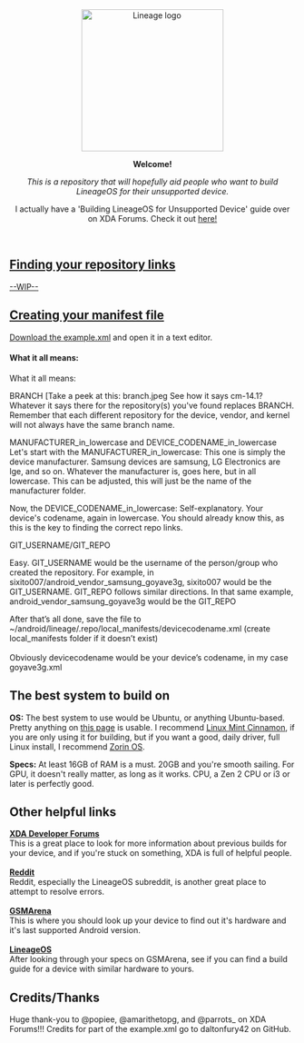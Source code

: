 <div align="center">
  <a href="#">
  	<img src="https://i.imgur.com/i5BD9DX.png" alt="Lineage logo" height="250" />
  </a>
  <br>
  <p>
    <b>Welcome!</b>
  </p>
  <p>
     <i>This is a repository that will hopefully aid people who want to build LineageOS for their unsupported device.</i>
  </p>
  <p>


I actually have a 'Building LineageOS for Unsupported Device' guide over on XDA Forums. Check it out <a href="https://xdaforums.com/t/how-to-actually-build-lineageos-for-an-unsupported-device-for-real-this-time.4686073/">here!
<div align="left">
<br>

## Finding your repository links
--WIP--
  
## Creating your manifest file
Download the [example.xml](https://github.com/kingkwahli/building_lineageos_resources/blob/main/example.xml) and open it in a text editor.  
  

#### **What it all means:**​

What it all means:​

BRANCH
[Take a peek at this:
branch.jpeg
See how it says cm-14.1?
Whatever it says there for the repository(s) you've found replaces BRANCH. Remember that each different repository for the device, vendor, and kernel will not always have the same branch name.

MANUFACTURER_in_lowercase
and
DEVICE_CODENAME_in_lowercase
Let's start with the MANUFACTURER_in_lowercase:
This one is simply the device manufacturer. Samsung devices are samsung, LG Electronics are lge, and so on. Whatever the manufacturer is, goes here, but in all lowercase. This can be adjusted, this will just be the name of the manufacturer folder.

Now, the DEVICE_CODENAME_in_lowercase:
Self-explanatory. Your device's codename, again in lowercase. You should already know this, as this is the key to finding the correct repo links.

GIT_USERNAME/GIT_REPO

Easy. GIT_USERNAME would be the username of the person/group who created the repository. For example, in sixito007/android_vendor_samsung_goyave3g, sixito007 would be the GIT_USERNAME.
GIT_REPO follows similar directions. In that same example, android_vendor_samsung_goyave3g would be the GIT_REPO

After that’s all done, save the file to ~/android/lineage/.repo/local_manifests/devicecodename.xml (create local_manifests folder if it doesn’t exist)
<br>  
Obviously devicecodename would be your device’s codename, in my case goyave3g.xml
##  The best system to build on
<b>OS:</b> The best system to use would be Ubuntu, or anything Ubuntu-based. Pretty  anything on <tr><td align="center"><a href="https://monovm.com/blog/ubuntu-based-distros/">this page</a> is usable. I recommend  <tr><td align="center"><a href="https://linuxmint.com/">Linux Mint Cinnamon</a>, if you are only using it for building, but if you want a good, daily driver, full Linux install, I recommend <tr><td align="center"><a href="https://zorin.com/os/">Zorin OS</a>.
</tr> 
<b>Specs:</b> At least 16GB of RAM is a must. 20GB and you're smooth sailing. For GPU, it doesn't really matter, as long as it works. CPU, a Zen 2 CPU or i3 or later is perfectly good.

## Other helpful links
  <tr>
    <td align="center"><a href="https://xdaforums.com/"><b>XDA Developer Forums</b> 
 </a>
  </tr>
<br>
This is a great place to look for more information about previous builds for your device, and if you're stuck on something, XDA is full of helpful people.
<br>
<br>
  <tr>
    <td align="center"><a href="https://www.reddit.com/r/LineageOS/"><b>Reddit</b> 
    </a>
</tr>
<br>
Reddit, especially the LineageOS subreddit, is another great place to attempt to resolve errors.
<br>
<br>
  <tr>
    <td align="center"><a href="https://www.gsmarena.com/"><b>GSMArena</b> 
</a>
</tr>
<br>
This is where you should look up your device to find out it's hardware and it's last supported Android version.
<br> <br>
<tr>
    <td align="center"><a href="https://https://wiki.lineageos.org/devices"><b>LineageOS</b> 
 </a>
  </tr>
<br>
After looking through your specs on GSMArena, see if you can find a build guide for a device with similar hardware to yours.


## Credits/Thanks
Huge thank-you to @popiee, @amarithetopg, and @parrots_ on XDA Forums!!!
Credits for part of the example.xml go to daltonfury42 on GitHub.
